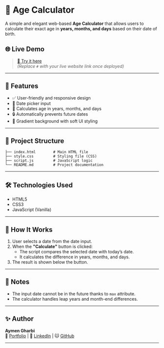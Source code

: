 # 🧮 Age Calculator

A simple and elegant web-based **Age Calculator** that allows users to calculate their exact age in **years, months, and days** based on their date of birth.

## 🌐 Live Demo

> [🔗 Try it here](#)  
> *(Replace `#` with your live website link once deployed)*

---

## 🚀 Features

- ✅ User-friendly and responsive design
- 📅 Date picker input
- 📆 Calculates age in years, months, and days
- 🔒 Automatically prevents future dates
- 🎨 Gradient background with soft UI styling

---

## 📁 Project Structure

```plaintext
├── index.html        # Main HTML file
├── style.css         # Styling file (CSS)
├── script.js         # JavaScript logic
└── README.md         # Project documentation
```

---

## 🛠️ Technologies Used

- HTML5
- CSS3
- JavaScript (Vanilla)

---

## 🧠 How It Works

1. User selects a date from the date input.
2. When the **"Calculate"** button is clicked:
   - The script compares the selected date with today’s date.
   - It calculates the difference in years, months, and days.
3. The result is shown below the button.

---

## 📌 Notes

- The input date cannot be in the future thanks to `max` attribute.
- The calculator handles leap years and month-end differences.

---

## ✨ Author

**Aymen Gharbi**  
🔗 [Portfolio](https://aym3ngharbi.github.io/Portfolio/) | 💼 [LinkedIn](https://www.linkedin.com/in/gharbi-aymen/) | 🐱 [GitHub](https://github.com/your-username)

---
